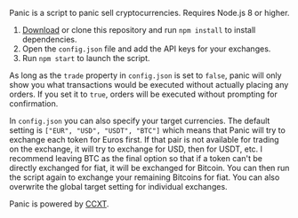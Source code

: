 Panic is a script to panic sell cryptocurrencies. Requires Node.js 8 or higher.

1.  [Download](https://github.com/slymax/panic/archive/master.zip) or clone this repository and run `npm install` to install dependencies.
2.  Open the `config.json` file and add the API keys for your exchanges.
3.  Run `npm start` to launch the script.

As long as the `trade` property in `config.json` is set to `false`, panic will only show you what transactions would be executed without actually placing any orders. If you set it to `true`, orders will be executed without prompting for confirmation.

In `config.json` you can also specify your target currencies. The default setting is `["EUR", "USD", "USDT", "BTC"]` which means that Panic will try to exchange each token for Euros first. If that pair is not available for trading on the exchange, it will try to exchange for USD, then for USDT, etc. I recommend leaving BTC as the final option so that if a token can't be directly exchanged for fiat, it will be exchanged for Bitcoin. You can then run the script again to exchange your remaining Bitcoins for fiat. You can also overwrite the global target setting for individual exchanges.

Panic is powered by [CCXT](https://github.com/ccxt/ccxt).
